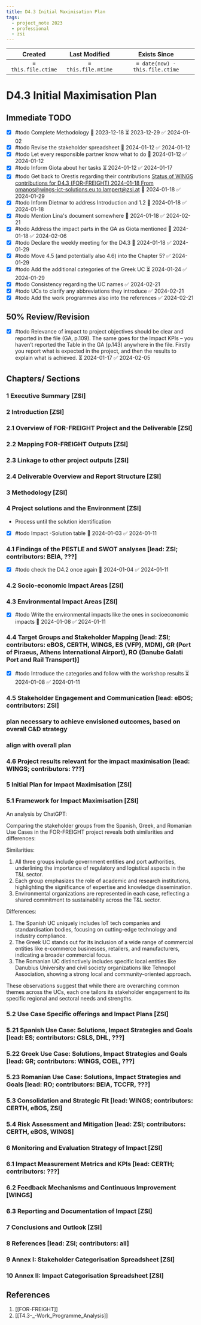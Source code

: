 ```yaml
---
title: D4.3 Initial Maximisation Plan
tags:
  - project_note 2023
  - professional
  - zsi
---
```

|       Created       |    Last Modified    |          Exists Since           |
| :-----------------: | :-----------------: | :-----------------------------: |
| `= this.file.ctime` | `= this.file.mtime` | `= date(now) - this.file.ctime` |

# D4.3 Initial Maximisation Plan

## Immediate TODO
- [x] #todo Complete Methodology 🛫 2023-12-18 ⏳ 2023-12-29 ✅ 2024-01-02
- [x] #todo Revise the stakeholder spreadsheet 🛫 2024-01-12 ✅ 2024-01-12
- [x] #todo Let every responsible partner know what to do 🛫 2024-01-12 ✅ 2024-01-12
- [x] #todo Inform Giota about her tasks ⏳ 2024-01-12 ✅ 2024-01-17
- [x] #todo Get back to Orestis regarding their contributions [Status of WINGS contributions for D4.3 (FOR-FREIGHT) 2024-01-18 From omanos@wings-ict-solutions.eu to lampert@zsi.at](hook://email/AS8P190MB1573BEEF9AEE102A4C08E5E4A5712%40AS8P190MB1573.EURP190.PROD.OUTLOOK.COM) 🛫 2024-01-18 ✅ 2024-01-29
- [x] #todo Inform Dietmar to address Introduction and 1.2 🛫 2024-01-18 ✅ 2024-01-18
- [x] #todo Mention Lina's document somewhere 🛫 2024-01-18 ✅ 2024-02-21
- [x] #todo Address the impact parts in the GA as Giota mentioned 🛫 2024-01-18 ✅ 2024-02-06
- [x] #todo Declare the weekly meeting for the D4.3 🛫 2024-01-18 ✅ 2024-01-29
- [x] #todo Move 4.5 (and potentially also 4.6) into the Chapter 5? ✅ 2024-01-29
- [x] #todo Add the additional categories of the Greek UC ⏳ 2024-01-24 ✅ 2024-01-29
- [x] #todo Consistency regarding the UC names ✅ 2024-02-21
- [x] #todo UCs to clarify any abbreviations they introduce ✅ 2024-02-21
- [x] #todo Add the work programmes also into the references ✅ 2024-02-21
## 50% Review/Revision

- [x] #todo Relevance of impact to project objectives should be clear and reported in the file (GA, p.109). The same goes for the Impact KPIs – you haven’t reported the Table in the GA (p.143) anywhere in the file. Firstly you report what is expected in the project, and then the results to explain what is achieved. ⏳ 2024-01-17 ✅ 2024-02-05
## Chapters/ Sections

### 1	Executive Summary [ZSI]
### 2	Introduction [ZSI]
### 2.1	Overview of FOR-FREIGHT Project and the Deliverable [ZSI]
### 2.2	Mapping FOR-FREIGHT Outputs [ZSI]
### 2.3	Linkage to other project outputs [ZSI]
### 2.4	Deliverable Overview and Report Structure [ZSI]
### 3	Methodology [ZSI]
### 4	Project solutions and the Environment [ZSI]
- Process until the solution identification
- [x] #todo Impact -Solution table 🛫 2024-01-03 ✅ 2024-01-11

### 4.1	Findings of the PESTLE and SWOT analyses [lead: ZSI; contributors: BEIA, ???]
- [x] #todo check the D4.2 once again 🛫 2024-01-04 ✅ 2024-01-11
### 4.2	Socio-economic Impact Areas [ZSI]
### 4.3	Environmental Impact Areas [ZSI]
- [x] #todo Write the environmental impacts like the ones in socioeconomic impacts 🛫 2024-01-08 ✅ 2024-01-11
### 4.4	Target Groups and Stakeholder Mapping [lead: ZSI; contributors: eBOS, CERTH, WINGS, ES (VFP), MDM), GR (Port of Piraeus, Athens International Airport), RO (Danube Galati Port and Rail Transport)]

- [x] #todo Introduce the categories and follow with the workshop results ⏳ 2024-01-08 ✅ 2024-01-11
### 4.5	Stakeholder Engagement and Communication [lead: eBOS; contributors: ZSI]
### 	plan necessary to achieve envisioned outcomes, based on overall C&D strategy
### 	align with overall plan
### 4.6	Project results relevant for the impact maximisation [lead: WINGS; contributors: ???]
### 5	Initial Plan for Impact Maximisation [ZSI]
### 5.1	Framework for Impact Maximisation [ZSI]

An analysis by ChatGPT:

Comparing the stakeholder groups from the Spanish, Greek, and Romanian Use Cases in the FOR-FREIGHT project reveals both similarities and differences:

Similarities:

1. All three groups include government entities and port authorities, underlining the importance of regulatory and logistical aspects in the T&L sector.
2. Each group emphasizes the role of academic and research institutions, highlighting the significance of expertise and knowledge dissemination.
3. Environmental organizations are represented in each case, reflecting a shared commitment to sustainability across the T&L sector.

Differences:

1. The Spanish UC uniquely includes IoT tech companies and standardisation bodies, focusing on cutting-edge technology and industry compliance.
2. The Greek UC stands out for its inclusion of a wide range of commercial entities like e-commerce businesses, retailers, and manufacturers, indicating a broader commercial focus.
3. The Romanian UC distinctively includes specific local entities like Danubius University and civil society organizations like Tehnopol Association, showing a strong local and community-oriented approach.

These observations suggest that while there are overarching common themes across the UCs, each one tailors its stakeholder engagement to its specific regional and sectoral needs and strengths.
### 5.2	Use Case Specific offerings and Impact Plans [ZSI]
### 5.21	Spanish Use Case: Solutions, Impact Strategies and Goals [lead: ES; contributors: CSLS, DHL, ???]
### 5.22	Greek Use Case: Solutions, Impact Strategies and Goals [lead: GR; contributors: WINGS, COEL, ???]
### 5.23	Romanian Use Case: Solutions, Impact Strategies and Goals [lead: RO; contributors: BEIA, TCCFR, ???]
### 5.3	Consolidation and Strategic Fit [lead: WINGS; contributors: CERTH, eBOS, ZSI]
### 5.4	Risk Assessment and Mitigation [lead: ZSI; contributors: CERTH, eBOS, WINGS]
### 6	Monitoring and Evaluation Strategy of Impact [ZSI]
### 6.1	Impact Measurement Metrics and KPIs [lead: CERTH; contributors: ???]
### 6.2	Feedback Mechanisms and Continuous Improvement [WINGS]
### 6.3	Reporting and Documentation of Impact [ZSI]
### 7	Conclusions and Outlook [ZSI]
### 8	References [lead: ZSI; contributors: all]
### 9	Annex I: Stakeholder Categorisation Spreadsheet [ZSI]
### 10	Annex II: Impact Categorisation Spreadsheet [ZSI]
## References
1. [[FOR-FREIGHT]]
2. [[T4.3-_-Work_Programme_Analysis]]
